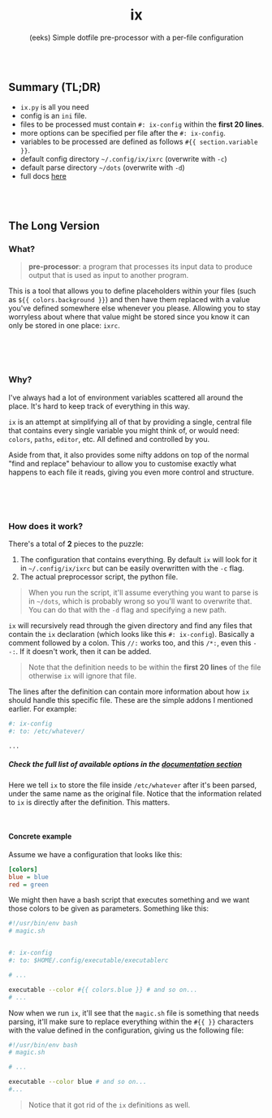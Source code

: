 <h1 align="center">ix</h1>

<p align="center">(eeks) Simple dotfile pre-processor with a per-file configuration</p>


<br><br>


## Summary (TL;DR)
- `ix.py` is all you need
- config is an `ini` file.
- files to be processed must contain `#: ix-config` within the **first 20 lines**.
- more options can be specified per file after the `#: ix-config`.
- variables to be processed are defined as follows `#{{ section.variable }}`.
- default config directory `~/.config/ix/ixrc` (overwrite with `-c`)
- default parse directory `~/dots` (overwrite with `-d`)
- full docs [here](https://github.com/0x20F/ix/wiki/Documentation)


<br><br>

## The Long Version
### What?
> **pre-processor**:
> a program that processes its input data to produce output that is used as input to another program.

This is a tool that allows you to define placeholders within your files (such as `${{ colors.background }}`) and then have them replaced with a value you've defined somewhere else whenever you please. Allowing you to stay worryless about where that value might be stored since you know it can only be stored in one place: `ixrc`.

<br><br><br>

### Why?
I've always had a lot of environment variables scattered all around the place. It's hard to keep track of everything in this way.

`ix` is an attempt at simplifying all of that by providing a single, central file that contains every single variable you might think of, or would need: `colors`, `paths`, `editor`, etc. All defined and controlled by you.

Aside from that, it also provides some nifty addons on top of the normal "find and replace" behaviour to allow you to customise exactly what happens to each file it reads, giving you even more control and structure.

<br><br><br>

### How does it work?
There's a total of **2** pieces to the puzzle:
1. The configuration that contains everything. By default `ix` will look for it in `~/.config/ix/ixrc` but can be easily overwritten with the `-c` flag.
2. The actual preprocessor script, the python file.

> When you run the script, it'll assume everything you want to parse is in `~/dots`, which is probably wrong so you'll want to overwrite that. You can do that with the `-d` flag and specifying a new path. 

`ix` will recursively read through the given directory and find any files that contain the `ix` declaration (which looks like this `#: ix-config`). Basically a comment followed by a colon. This `//:` works too, and this `/*:`, even this `--:`. If it doesn't work, then it can be added.
> Note that the definition needs to be within the **first 20 lines** of the file otherwise `ix` will ignore that file.

The lines after the definition can contain more information about how `ix` should handle this specific file. These are the simple addons I mentioned earlier. For example:
```bash
#: ix-config
#: to: /etc/whatever/

...
```
##### Check the full list of available options in the [documentation section](https://github.com/0x20F/ix/wiki/Documentation)

Here we tell `ix` to store the file inside `/etc/whatever` after it's been parsed, under the same name as the original file. Notice that the information related to `ix` is directly after the definition. This matters.

<br>

#### Concrete example
Assume we have a configuration that looks like this:
```ini
[colors]
blue = blue
red = green
```
We might then have a bash script that executes something and we want those colors to be given as parameters. Something like this:
```bash
#!/usr/bin/env bash
# magic.sh


#: ix-config
#: to: $HOME/.config/executable/executablerc

# ...

executable --color #{{ colors.blue }} # and so on...
# ...
```
Now when we run `ix`, it'll see that the `magic.sh` file is something that needs parsing, it'll make sure to replace everything within the `#{{ }}` characters with the value defined in the configuration, giving us the following file:
```bash
#!/usr/bin/env bash
# magic.sh

# ...

executable --color blue # and so on...
#...
```
> Notice that it got rid of the `ix` definitions as well.

<br>

